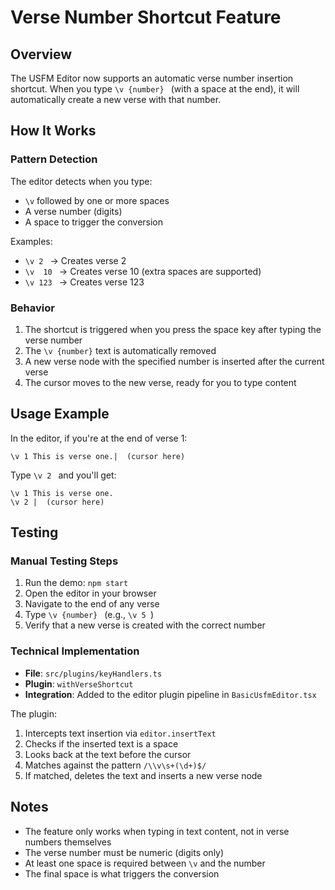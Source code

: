 # Verse Number Shortcut Feature

## Overview
The USFM Editor now supports an automatic verse number insertion shortcut. When you type `\v {number} ` (with a space at the end), it will automatically create a new verse with that number.

## How It Works

### Pattern Detection
The editor detects when you type:
- `\v` followed by one or more spaces
- A verse number (digits)
- A space to trigger the conversion

Examples:
- `\v 2 ` → Creates verse 2
- `\v  10 ` → Creates verse 10 (extra spaces are supported)
- `\v 123 ` → Creates verse 123

### Behavior
1. The shortcut is triggered when you press the space key after typing the verse number
2. The `\v {number}` text is automatically removed
3. A new verse node with the specified number is inserted after the current verse
4. The cursor moves to the new verse, ready for you to type content

## Usage Example

In the editor, if you're at the end of verse 1:
```
\v 1 This is verse one.|  (cursor here)
```

Type `\v 2 ` and you'll get:
```
\v 1 This is verse one.
\v 2 |  (cursor here)
```

## Testing

### Manual Testing Steps
1. Run the demo: `npm start`
2. Open the editor in your browser
3. Navigate to the end of any verse
4. Type `\v {number} ` (e.g., `\v 5 `)
5. Verify that a new verse is created with the correct number

### Technical Implementation
- **File**: `src/plugins/keyHandlers.ts`
- **Plugin**: `withVerseShortcut`
- **Integration**: Added to the editor plugin pipeline in `BasicUsfmEditor.tsx`

The plugin:
1. Intercepts text insertion via `editor.insertText`
2. Checks if the inserted text is a space
3. Looks back at the text before the cursor
4. Matches against the pattern `/\\v\s+(\d+)$/`
5. If matched, deletes the text and inserts a new verse node

## Notes
- The feature only works when typing in text content, not in verse numbers themselves
- The verse number must be numeric (digits only)
- At least one space is required between `\v` and the number
- The final space is what triggers the conversion

